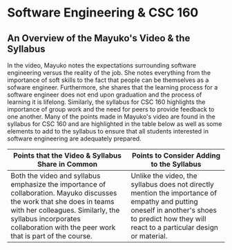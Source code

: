 <h1>Software Engineering & CSC 160</h1>
<h2>An Overview of the Mayuko's Video & the Syllabus</h2>
<p>In the video, Mayuko notes the expectations surrounding software engineering versus the reality of the job. She notes everything from the importance of soft skills to the fact that people can be themselves as a sofware engineer. Furthermore, she shares that the learning process for a software engineer does not end upon graduation and the process of learning it is lifelong. Similarly, the syllabus for CSC 160 highlights the importance of group work and the need for peers to provide feedback to one another. Many of the points made in Mayuko's video are found in the syllabus for CSC 160 and are highlighted in the table below as well as some elements to add to the syllabus to ensure that all students interested in software engineering are adequately prepared.</p>


<table>
  <thead>
    <tr>
      <th>Points that the Video & Syllabus Share in Common</th>
      <th>Points to Consider Adding to the Syllabus</th>
    </tr>
  </thead>
  <tr>
    <td>Both the video and syllabus emphasize the importance of collaboration. Mayuko discusses the work that she does in teams with her colleagues. Similarly, the syllabus incorporates collaboration with the peer work that is part of the course.</td>
<td>Unlike the video, the syllabus does not directly mention the importance of empathy and putting oneself in another's shoes to predict how they will react to a particular design or material.</td>

